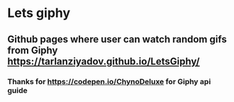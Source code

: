 # Lets giphy

## Github pages where user can watch random gifs from Giphy https://tarlanziyadov.github.io/LetsGiphy/

### Thanks for https://codepen.io/ChynoDeluxe for Giphy api guide
